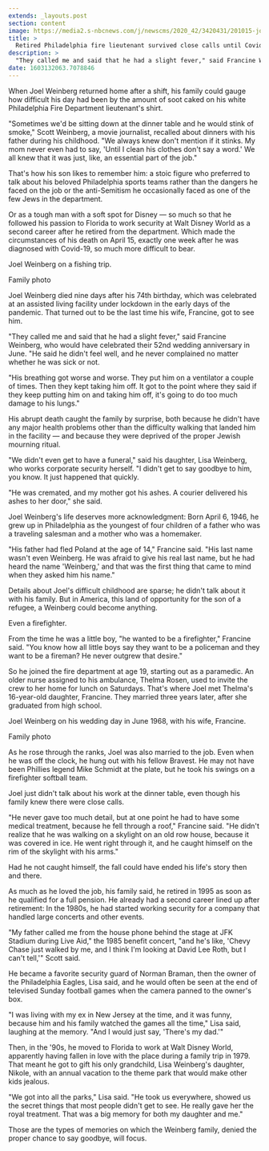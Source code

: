 ```yaml
--- 
extends: _layouts.post 
section: content 
image: https://media2.s-nbcnews.com/j/newscms/2020_42/3420431/201015-joel-weinberg-covid-obit-template-2x1-se-1038a_517312784ae4aa009fa2518fd4aeba8b.nbcnews-fp-1200-630.jpg 
title: > 
  Retired Philadelphia fire lieutenant survived close calls until Covid-19 
description: > 
  "They called me and said that he had a slight fever," said Francine Weinberg, who would have celebrated their 52nd wedding anniversary in June."We didn't even get to have a funeral," said his daughter, Lisa Weinberg, who works corporate security herself.That's where Joel met Thelma's 16-year-old daughter, Francine.Joel just didn't talk about his work at the dinner table, even though his family knew there were close calls.Those are the types of memories on which the Weinberg family, denied the proper chance to say goodbye, will focus. 
date: 1603132063.7078846 
--- 
```

<div><p class="endmarkEnabled">When Joel Weinberg returned home after a shift, his family could gauge how difficult his day had been by the amount of soot caked on his white Philadelphia Fire Department lieutenant's shirt.</p><p class="endmarkEnabled">"Sometimes we'd be sitting down at the dinner table and he would stink of smoke," Scott Weinberg, a movie journalist, recalled about dinners with his father during his childhood. "We always knew don't mention if it stinks. My mom never even had to say, 'Until I clean his clothes don't say a word.' We all knew that it was just, like, an essential part of the job."</p><p></p><p id="taboolaReadMoreBelow"></p><p class="endmarkEnabled">That's how his son likes to remember him: a stoic figure who preferred to talk about his beloved Philadelphia sports teams rather than the dangers he faced on the job or the anti-Semitism he occasionally faced as one of the few Jews in the department.</p><p class="endmarkEnabled">Or as a tough man with a soft spot for Disney &#8212; so much so that he followed his passion to Florida to work security at Walt Disney World as a second career after he retired from the department. Which made the circumstances of his death on April 15, exactly one week after he was diagnosed with Covid-19, so much more difficult to bear.</p><p class="lazyload-placeholder"></p><p class="caption__container">Joel Weinberg on a fishing trip.</p><p class="caption__source">Family photo</p><p class="endmarkEnabled">Joel Weinberg died nine days after his 74th birthday, which was celebrated at an assisted living facility under lockdown in the early days of the pandemic. That turned out to be the last time his wife, Francine, got to see him.</p><p class="endmarkEnabled">"They called me and said that he had a slight fever," said Francine Weinberg, who would have celebrated their 52nd wedding anniversary in June. "He said he didn't feel well, and he never complained no matter whether he was sick or not.</p><p></p><p class="endmarkEnabled">"His breathing got worse and worse. They put him on a ventilator a couple of times. Then they kept taking him off. It got to the point where they said if they keep putting him on and taking him off, it's going to do too much damage to his lungs."</p><p class="endmarkEnabled">His abrupt death caught the family by surprise, both because he didn't have any major health problems other than the difficulty walking that landed him in the facility &#8212; and because they were deprived of the proper Jewish mourning ritual.</p><p class="endmarkEnabled">"We didn't even get to have a funeral," said his daughter, Lisa Weinberg, who works corporate security herself. "I didn't get to say goodbye to him, you know. It just happened that quickly.</p><p class="endmarkEnabled">"He was cremated, and my mother got his ashes. A courier delivered his ashes to her door," she said.</p><p></p><p class="endmarkEnabled">Joel Weinberg's life deserves more acknowledgment: Born April 6, 1946, he grew up in Philadelphia as the youngest of four children of a father who was a traveling salesman and a mother who was a homemaker.</p><p class="endmarkEnabled">"His father had fled Poland at the age of 14," Francine said. "His last name wasn't even Weinberg. He was afraid to give his real last name, but he had heard the name 'Weinberg,' and that was the first thing that came to mind when they asked him his name."</p><p class="endmarkEnabled">Details about Joel's difficult childhood are sparse; he didn't talk about it with his family. But in America, this land of opportunity for the son of a refugee, a Weinberg could become anything.</p><p class="endmarkEnabled">Even a firefighter.</p><p></p><p class="endmarkEnabled">From the time he was a little boy, "he wanted to be a firefighter," Francine said. "You know how all little boys say they want to be a policeman and they want to be a fireman? He never outgrew that desire."</p><p class="endmarkEnabled">So he joined the fire department at age 19, starting out as a paramedic. An older nurse assigned to his ambulance, Thelma Rosen, used to invite the crew to her home for lunch on Saturdays. That's where Joel met Thelma's 16-year-old daughter, Francine. They married three years later, after she graduated from high school.</p><p class="lazyload-placeholder"></p><p class="caption__container">Joel Weinberg on his wedding day in June 1968, with his wife, Francine.</p><p class="caption__source">Family photo</p><p class="endmarkEnabled">As he rose through the ranks, Joel was also married to the job. Even when he was off the clock, he hung out with his fellow Bravest. He may not have been Phillies legend Mike Schmidt at the plate, but he took his swings on a firefighter softball team.</p><p class="endmarkEnabled">Joel just didn't talk about his work at the dinner table, even though his family knew there were close calls.</p><p></p><p class="endmarkEnabled">"He never gave too much detail, but at one point he had to have some medical treatment, because he fell through a roof," Francine said. "He didn't realize that he was walking on a skylight on an old row house, because it was covered in ice. He went right through it, and he caught himself on the rim of the skylight with his arms."</p><p class="endmarkEnabled">Had he not caught himself, the fall could have ended his life's story then and there.</p><p class="endmarkEnabled">As much as he loved the job, his family said, he retired in 1995 as soon as he qualified for a full pension. He already had a second career lined up after retirement: In the 1980s, he had started working security for a company that handled large concerts and other events.</p><p class="endmarkEnabled">"My father called me from the house phone behind the stage at JFK Stadium during Live Aid," the 1985 benefit concert, "and he's like, 'Chevy Chase just walked by me, and I think I'm looking at David Lee Roth, but I can't tell,'" Scott said.</p><p></p><p class="endmarkEnabled">He became a favorite security guard of Norman Braman, then the owner of the Philadelphia Eagles, Lisa said, and he would often be seen at the end of televised Sunday football games when the camera panned to the owner's box.</p><p class="endmarkEnabled">"I was living with my ex in New Jersey at the time, and it was funny, because him and his family watched the games all the time," Lisa said, laughing at the memory. "And I would just say, 'There's my dad.'"</p><p class="endmarkEnabled">Then, in the '90s, he moved to Florida to work at Walt Disney World, apparently having fallen in love with the place during a family trip in 1979. That meant he got to gift his only grandchild, Lisa Weinberg's daughter, Nikole, with an annual vacation to the theme park that would make other kids jealous.</p><p class="endmarkEnabled">"We got into all the parks," Lisa said. "He took us everywhere, showed us the secret things that most people didn't get to see. He really gave her the royal treatment. That was a big memory for both my daughter and me."</p><p></p><p class="endmarkEnabled">Those are the types of memories on which the Weinberg family, denied the proper chance to say goodbye, will focus.</p></div>